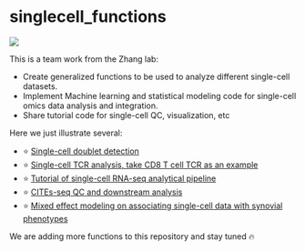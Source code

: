 # singlecell_functions

![](https://komarev.com/ghpvc/?username=fanzhanglab&style=flat-square&color=green)

This is a team work from the Zhang lab:
- Create generalized functions to be used to analyze different single-cell datasets.
- Implement Machine learning and statistical modeling code for single-cell omics data analysis and integration.
- Share tutorial code for single-cell QC, visualization, etc

Here we just illustrate several:
  + :star: [Single-cell doublet detection](https://github.com/fanzhanglab/singlecell_functions/blob/main/ScrubletDetection.ipynb)
  + :star: [Single-cell TCR analysis, take CD8 T cell TCR as an example](https://github.com/fanzhanglab/singlecell_functions/blob/main/analyze_cd8_TCR.ipynb)
  + :star: [Tutorial of single-cell RNA-seq analytical pipeline](https://github.com/fanzhanglab/singlecell_functions/blob/main/tutorial_scRNA_analysis.ipynb)
  + :star: [CITEs-seq QC and downstream analysis](https://github.com/fanzhanglab/singlecell_functions/blob/main/citeseq_qc_backup.ipynb)
  + :star: [Mixed effect modeling on associating single-cell data with synovial phenotypes](https://github.com/fanzhanglab/singlecell_functions/blob/main/linear_mixed_model_clinical_CTAP.ipynb)
  
We are adding more functions to this repository and stay tuned :fire:

